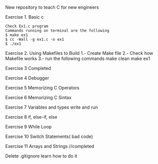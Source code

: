 New repository to teach C for new engineers

Exercise 1. Basic c

    Check Ex1.c program
    Commands running on terminal are the following
    $ make ex1
    $ cc -Wall -g ex1.c -o ex1
    $ ./ex1

Exercise 2. Using Makefiles to Build
    1.- Create Make file
    2.- Check how Makefile works
    3.- run the following commands
        make clean
        make ex1

Exercise 3 Completed

Exercise 4 Debugger

Exercise 5 Memorizing C Operators

Exercise 6 Memorizing C Sintax

Exercise 7 Variables and types write and run

Exercise 8 if, else-if, else

Exercise 9 While Loop

Exercise 10 Switch Statements( bad code)

Exercise 11 Arrays and Strings  //completed

Delete .gitignore learn how to do it
